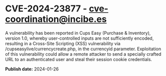 # CVE-2024-23877 - cve-coordination@incibe.es

A vulnerability has been reported in Cups Easy (Purchase & Inventory), version 1.0, whereby user-controlled inputs are not sufficiently encoded, resulting in a Cross-Site Scripting (XSS) vulnerability via /cupseasylive/currencycreate.php, in the currencyid  parameter. Exploitation of this vulnerability could allow a remote attacker to send a specially crafted URL to an authenticated user and steal their session cookie credentials.

**Publish date:** 2024-01-26
